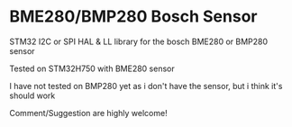 <h1>BME280/BMP280 Bosch Sensor</h1>

<p>STM32 I2C or SPI HAL & LL library for the bosch BME280 or BMP280 sensor<p>
<p>Tested on STM32H750 with BME280 sensor</p>
<p>I have not tested on BMP280 yet as i don't have the sensor, but i think it's should work</p>
<p>Comment/Suggestion are highly welcome!</p>
